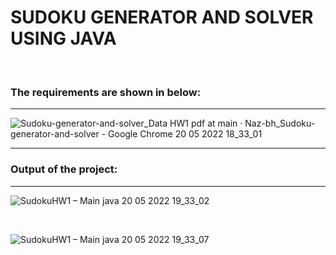 # SUDOKU GENERATOR AND SOLVER USING JAVA
<br>

### The requirements are shown in below:
<hr>

![Sudoku-generator-and-solver_Data HW1 pdf at main · Naz-bh_Sudoku-generator-and-solver - Google Chrome 20 05 2022 18_33_01](https://user-images.githubusercontent.com/73114058/169562570-530f7fb6-d422-434b-adad-dd2f2dd01d45.png)

<hr>

### Output of the project:

<hr>

![SudokuHW1 – Main java 20 05 2022 19_33_02](https://user-images.githubusercontent.com/73114058/169572746-84158edb-ff66-409a-ba6b-c4846af5bd35.png)


<br>

![SudokuHW1 – Main java 20 05 2022 19_33_07](https://user-images.githubusercontent.com/73114058/169572763-1bae2185-3a73-4dce-8516-557b817e6c72.png)



